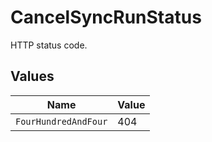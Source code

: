 # CancelSyncRunStatus

HTTP status code.


## Values

| Name                 | Value                |
| -------------------- | -------------------- |
| `FourHundredAndFour` | 404                  |